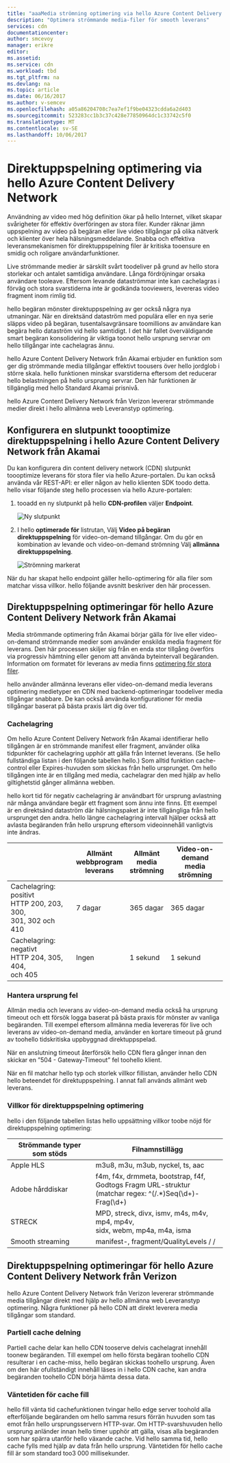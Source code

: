 ```yaml
---
title: "aaaMedia strömning optimering via hello Azure Content Delivery Network"
description: "Optimera strömmande media-filer för smooth leverans"
services: cdn
documentationcenter: 
author: smcevoy
manager: erikre
editor: 
ms.assetid: 
ms.service: cdn
ms.workload: tbd
ms.tgt_pltfrm: na
ms.devlang: na
ms.topic: article
ms.date: 06/16/2017
ms.author: v-semcev
ms.openlocfilehash: a05a86204708c7ea7ef1f9be04323cdda6a2d403
ms.sourcegitcommit: 523283cc1b3c37c428e77850964dc1c33742c5f0
ms.translationtype: MT
ms.contentlocale: sv-SE
ms.lasthandoff: 10/06/2017
---
```

# <a name="media-streaming-optimization-via-hello-azure-content-delivery-network"></a>Direktuppspelning optimering via hello Azure Content Delivery Network 
 
Användning av video med hög definition ökar på hello Internet, vilket skapar svårigheter för effektiv överföringen av stora filer. Kunder räknar jämn uppspelning av video på begäran eller live video tillgångar på olika nätverk och klienter över hela hälsningsmeddelande. Snabba och effektiva leveransmekanismen för direktuppspelning filer är kritiska tooensure en smidig och roligare användarfunktioner.  

Live strömmande medier är särskilt svårt toodeliver på grund av hello stora storlekar och antalet samtidiga användare. Långa fördröjningar orsaka användare tooleave. Eftersom levande dataströmmar inte kan cachelagras i förväg och stora svarstiderna inte är godkända tooviewers, levereras video fragment inom rimlig tid. 

hello begäran mönster direktuppspelning av ger också några nya utmaningar. När en direktsänd dataström med populära eller en nya serie släpps video på begäran, tusentalsavgränsare toomillions av användare kan begära hello dataström vid hello samtidigt. I det här fallet överväldigande smart begäran konsolidering är viktiga toonot hello ursprung servrar om hello tillgångar inte cachelagras ännu.
 
hello Azure Content Delivery Network från Akamai erbjuder en funktion som ger dig strömmande media tillgångar effektivt toousers över hello jordglob i större skala. hello funktionen minskar svarstiderna eftersom det reducerar hello belastningen på hello ursprung servrar. Den här funktionen är tillgänglig med hello Standard Akamai prisnivå. 

hello Azure Content Delivery Network från Verizon levererar strömmande medier direkt i hello allmänna web Leveranstyp optimering.
 
## <a name="configure-an-endpoint-toooptimize-media-streaming-in-hello-azure-content-delivery-network-from-akamai"></a>Konfigurera en slutpunkt toooptimize direktuppspelning i hello Azure Content Delivery Network från Akamai
 
Du kan konfigurera din content delivery network (CDN) slutpunkt toooptimize leverans för stora filer via hello Azure-portalen. Du kan också använda vår REST-API: er eller någon av hello klienten SDK toodo detta. hello visar följande steg hello processen via hello Azure-portalen:

1. tooadd en ny slutpunkt på hello **CDN-profilen** väljer **Endpoint**.
  
    ![Ny slutpunkt](./media/cdn-media-streaming-optimization/01_Adding.png)

2. I hello **optimerade för** listrutan, Välj **Video på begäran direktuppspelning** för video-on-demand tillgångar. Om du gör en kombination av levande och video-on-demand strömning Välj **allmänna direktuppspelning**.

    ![Strömning markerat](./media/cdn-media-streaming-optimization/02_Creating.png) 
 
När du har skapat hello endpoint gäller hello-optimering för alla filer som matchar vissa villkor. hello följande avsnitt beskriver den här processen. 
 
## <a name="media-streaming-optimizations-for-hello-azure-content-delivery-network-from-akamai"></a>Direktuppspelning optimeringar för hello Azure Content Delivery Network från Akamai
 
Media strömmande optimering från Akamai börjar gälla för live eller video-on-demand strömmande medier som använder enskilda media fragment för leverans. Den här processen skiljer sig från en enda stor tillgång överförs via progressiv hämtning eller genom att använda byteintervall begäranden. Information om formatet för leverans av media finns [optimering för stora filer](cdn-large-file-optimization.md).


hello använder allmänna leverans eller video-on-demand media leverans optimering medietyper en CDN med backend-optimeringar toodeliver media tillgångar snabbare. De kan också använda konfigurationer för media tillgångar baserat på bästa praxis lärt dig över tid.

### <a name="caching"></a>Cachelagring

Om hello Azure Content Delivery Network från Akamai identifierar hello tillgången är en strömmande manifest eller fragment, använder olika tidpunkter för cachelagring upphör att gälla från Internet leverans. (Se hello fullständiga listan i den följande tabellen hello.) Som alltid funktion cache-control eller Expires-huvuden som skickas från hello ursprunget. Om hello tillgången inte är en tillgång med media, cachelagrar den med hjälp av hello giltighetstid gånger allmänna webben.

hello kort tid för negativ cachelagring är användbart för ursprung avlastning när många användare begär ett fragment som ännu inte finns. Ett exempel är en direktsänd dataström där hälsningspaket är inte tillgängliga från hello ursprunget den andra. hello längre cachelagring intervall hjälper också att avlasta begäranden från hello ursprung eftersom videoinnehåll vanligtvis inte ändras.
 

|    | Allmänt<br> webbprogram<br>leverans | Allmänt<br> media<br> strömning | Video-on-demand <br>media<br> strömning  
--- | --- | --- | ---
Cachelagring: positivt <br> HTTP 200, 203, 300, <br> 301, 302 och 410 | 7 dagar |365 dagar | 365 dagar   
Cachelagring: negativt <br> HTTP 204, 305, 404, <br> och 405 | Ingen | 1 sekund | 1 sekund
 
### <a name="deal-with-origin-failure"></a>Hantera ursprung fel  

Allmän media och leverans av video-on-demand media också ha ursprung timeout och ett försök logga baserat på bästa praxis för mönster av vanliga begäranden. Till exempel eftersom allmänna media levereras för live och leverans av video-on-demand media, använder en kortare timeout på grund av toohello tidskritiska uppbyggnad direktuppspelad.

När en anslutning timeout återförsök hello CDN flera gånger innan den skickar en ”504 - Gateway-Timeout” fel toohello klient. 

När en fil matchar hello typ och storlek villkor fillistan, använder hello CDN hello beteendet för direktuppspelning. I annat fall används allmänt web leverans.
   
### <a name="conditions-for-media-streaming-optimization"></a>Villkor för direktuppspelning optimering 

hello i den följande tabellen listas hello uppsättning villkor toobe nöjd för direktuppspelning optimering: 
 
Strömmande typer som stöds | Filnamnstillägg  
--- | ---  
Apple HLS | m3u8, m3u, m3ub, nyckel, ts, aac
Adobe hårddiskar | f4m, f4x, drmmeta, bootstrap, f4f,<br>Godtogs Fragm URL-struktur <br> (matchar regex: ^(/.*)Seq(\d+)-Frag(\d+)
STRECK | MPD, streck, divx, ismv, m4s, m4v, mp4, mp4v, <br> sidx, webm, mp4a, m4a, isma
Smooth streaming | manifest-, fragment/QualityLevels / /
  

 
## <a name="media-streaming-optimizations-for-hello-azure-content-delivery-network-from-verizon"></a>Direktuppspelning optimeringar för hello Azure Content Delivery Network från Verizon

hello Azure Content Delivery Network från Verizon levererar strömmande media tillgångar direkt med hjälp av hello allmänna web Leveranstyp optimering. Några funktioner på hello CDN att direkt leverera media tillgångar som standard.

### <a name="partial-cache-sharing"></a>Partiell cache delning

Partiell cache delar kan hello CDN tooserve delvis cachelagrat innehåll toonew begäranden. Till exempel om hello första begäran toohello CDN resulterar i en cache-miss, hello begäran skickas toohello ursprung. Även om den här ofullständigt innehåll läses in i hello CDN cache, kan andra begäranden toohello CDN börja hämta dessa data. 

### <a name="cache-fill-wait-time"></a>Väntetiden för cache fill

 hello fill vänta tid cachefunktionen tvingar hello edge server toohold alla efterföljande begäranden om hello samma resurs förrän huvuden som tas emot från hello ursprungsservern HTTP-svar. Om HTTP-svarshuvuden hello ursprung anländer innan hello timer upphör att gälla, visas alla begäranden som har spärra utanför hello växande cache. Vid hello samma tid, hello cache fylls med hjälp av data från hello ursprung. Väntetiden för hello cache fill är som standard too3 000 millisekunder. 

